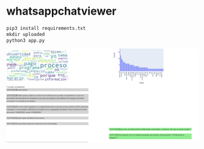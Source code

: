 # whatsappchatviewer

```
pip3 install requirements.txt
mkdir uploaded
python3 app.py
```

![alt text](https://github.com/titopuertolara/whatsappchatviewer/blob/main/Selection_094.png?raw=true)
